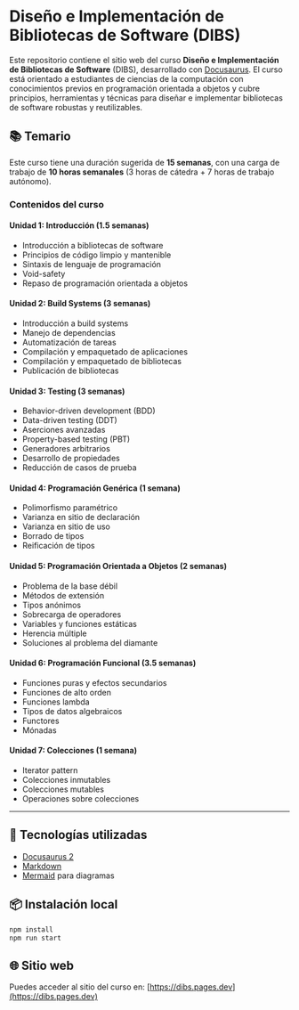 # Diseño e Implementación de Bibliotecas de Software (DIBS)

Este repositorio contiene el sitio web del curso **Diseño e Implementación de Bibliotecas de Software** (DIBS), desarrollado con [Docusaurus](https://docusaurus.io/). El curso está orientado a estudiantes de ciencias de la computación con conocimientos previos en programación orientada a objetos y cubre principios, herramientas y técnicas para diseñar e implementar bibliotecas de software robustas y reutilizables.

## 📚 Temario

Este curso tiene una duración sugerida de **15 semanas**, con una carga de trabajo de **10 horas semanales** (3 horas de cátedra + 7 horas de trabajo autónomo).

### Contenidos del curso

#### Unidad 1: Introducción (1.5 semanas)
- Introducción a bibliotecas de software
- Principios de código limpio y mantenible
- Sintaxis de lenguaje de programación
- Void-safety
- Repaso de programación orientada a objetos

#### Unidad 2: Build Systems (3 semanas)
- Introducción a build systems
- Manejo de dependencias
- Automatización de tareas
- Compilación y empaquetado de aplicaciones
- Compilación y empaquetado de bibliotecas
- Publicación de bibliotecas

#### Unidad 3: Testing (3 semanas)
- Behavior-driven development (BDD)
- Data-driven testing (DDT)
- Aserciones avanzadas
- Property-based testing (PBT)
- Generadores arbitrarios
- Desarrollo de propiedades
- Reducción de casos de prueba

#### Unidad 4: Programación Genérica (1 semana)
- Polimorfismo paramétrico
- Varianza en sitio de declaración
- Varianza en sitio de uso
- Borrado de tipos
- Reificación de tipos

#### Unidad 5: Programación Orientada a Objetos (2 semanas)
- Problema de la base débil
- Métodos de extensión
- Tipos anónimos
- Sobrecarga de operadores
- Variables y funciones estáticas
- Herencia múltiple
- Soluciones al problema del diamante

#### Unidad 6: Programación Funcional (3.5 semanas)
- Funciones puras y efectos secundarios
- Funciones de alto orden
- Funciones lambda
- Tipos de datos algebraicos
- Functores
- Mónadas

#### Unidad 7: Colecciones (1 semana)
- Iterator pattern
- Colecciones inmutables
- Colecciones mutables
- Operaciones sobre colecciones

---

## 🚀 Tecnologías utilizadas

- [Docusaurus 2](https://docusaurus.io/)
- [Markdown](https://www.markdownguide.org/)
- [Mermaid](https://mermaid.js.org/) para diagramas

## 📦 Instalación local

```bash
npm install
npm run start
```

## 🌐 Sitio web

Puedes acceder al sitio del curso en: [https://dibs.pages.dev](https://dibs.pages.dev)
